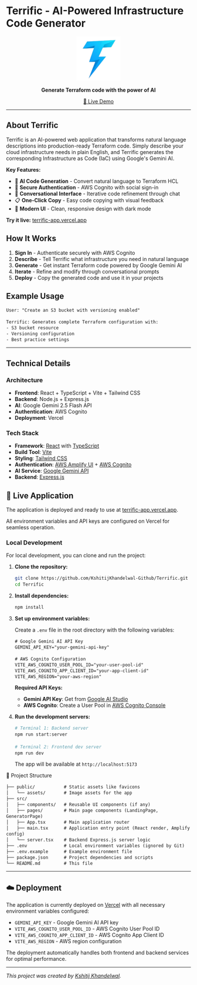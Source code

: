# Terrific - AI-Powered Infrastructure Code Generator

<p align="center">
  <img src="./public/assets/android-chrome-512x512.png" alt="Terrific Logo" width="120">
</p>

<p align="center">
<strong>Generate Terraform code with the power of AI</strong>
</p>

<p align="center">
  <a href="https://terrific-app.vercel.app" target="_blank">🚀 Live Demo</a>
</p>

---

## About Terrific

Terrific is an AI-powered web application that transforms natural language descriptions into production-ready Terraform code. Simply describe your cloud infrastructure needs in plain English, and Terrific generates the corresponding Infrastructure as Code (IaC) using Google's Gemini AI.

**Key Features:**

- 🤖 **AI Code Generation** - Convert natural language to Terraform HCL
- 🔐 **Secure Authentication** - AWS Cognito with social sign-in
- 💬 **Conversational Interface** - Iterative code refinement through chat
- 📋 **One-Click Copy** - Easy code copying with visual feedback
- 🎨 **Modern UI** - Clean, responsive design with dark mode

**Try it live:** [terrific-app.vercel.app](https://terrific-app.vercel.app)

## How It Works

1. **Sign In** - Authenticate securely with AWS Cognito
2. **Describe** - Tell Terrific what infrastructure you need in natural language
3. **Generate** - Get instant Terraform code powered by Google Gemini AI
4. **Iterate** - Refine and modify through conversational prompts
5. **Deploy** - Copy the generated code and use it in your projects

## Example Usage

```
User: "Create an S3 bucket with versioning enabled"

Terrific: Generates complete Terraform configuration with:
- S3 bucket resource
- Versioning configuration
- Best practice settings
```

---

## Technical Details

### Architecture

- **Frontend**: React + TypeScript + Vite + Tailwind CSS
- **Backend**: Node.js + Express.js
- **AI**: Google Gemini 2.5 Flash API
- **Authentication**: AWS Cognito
- **Deployment**: Vercel

### Tech Stack

- **Framework**: [React](https://reactjs.org/) with [TypeScript](https://www.typescriptlang.org/)
- **Build Tool**: [Vite](https://vitejs.dev/)
- **Styling**: [Tailwind CSS](https://tailwindcss.com/)
- **Authentication**: [AWS Amplify UI](https://ui.docs.amplify.aws/) + [AWS Cognito](https://aws.amazon.com/cognito/)
- **AI Service**: [Google Gemini API](https://ai.google.dev/)
- **Backend**: [Express.js](https://expressjs.com/)

## 🚀 Live Application

The application is deployed and ready to use at [terrific-app.vercel.app](https://terrific-app.vercel.app).

All environment variables and API keys are configured on Vercel for seamless operation.

### Local Development

For local development, you can clone and run the project:

1. **Clone the repository:**

   ```bash
   git clone https://github.com/KshitijKhandelwal-Github/Terrific.git
   cd Terrific
   ```

2. **Install dependencies:**

   ```bash
   npm install
   ```

3. **Set up environment variables:**

   Create a `.env` file in the root directory with the following variables:

   ```env
   # Google Gemini AI API Key
   GEMINI_API_KEY="your-gemini-api-key"

   # AWS Cognito Configuration
   VITE_AWS_COGNITO_USER_POOL_ID="your-user-pool-id"
   VITE_AWS_COGNITO_APP_CLIENT_ID="your-app-client-id"
   VITE_AWS_REGION="your-aws-region"
   ```

   **Required API Keys:**

   - **Gemini API Key**: Get from [Google AI Studio](https://aistudio.google.com/app/apikey)
   - **AWS Cognito**: Create a User Pool in [AWS Cognito Console](https://console.aws.amazon.com/cognito/)

4. **Run the development servers:**

   ```bash
   # Terminal 1: Backend server
   npm run start:server

   # Terminal 2: Frontend dev server
   npm run dev
   ```

   The app will be available at `http://localhost:5173`

📁 Project Structure

```
├── public/           # Static assets like favicons
│   └── assets/       # Image assets for the app
├── src/
│   ├── components/   # Reusable UI components (if any)
│   ├── pages/        # Main page components (LandingPage, GeneratorPage)
│   ├── App.tsx       # Main application router
│   ├── main.tsx      # Application entry point (React render, Amplify config)
│   └── server.tsx    # Backend Express.js server logic
├── .env              # Local environment variables (ignored by Git)
├── .env.example      # Example environment file
├── package.json      # Project dependencies and scripts
└── README.md         # This file
```

---

## ☁️ Deployment

The application is currently deployed on [Vercel](https://vercel.com) with all necessary environment variables configured:

- `GEMINI_API_KEY` - Google Gemini AI API key
- `VITE_AWS_COGNITO_USER_POOL_ID` - AWS Cognito User Pool ID
- `VITE_AWS_COGNITO_APP_CLIENT_ID` - AWS Cognito App Client ID
- `VITE_AWS_REGION` - AWS region configuration

The deployment automatically handles both frontend and backend services for optimal performance.

---

_This project was created by [Kshitij Khandelwal](https://github.com/KshitijKhandelwal-Github/Kshitij-Khandelwal)._
